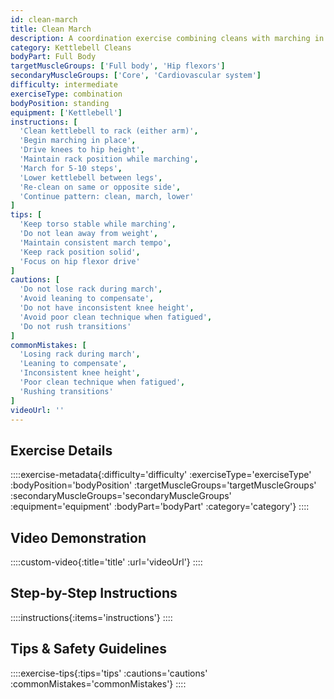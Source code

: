 ```yaml
---
id: clean-march
title: Clean March
description: A coordination exercise combining cleans with marching in place, developing rhythm, timing, and unilateral stability while building work capacity and hip flexor strength.
category: Kettlebell Cleans
bodyPart: Full Body
targetMuscleGroups: ['Full body', 'Hip flexors']
secondaryMuscleGroups: ['Core', 'Cardiovascular system']
difficulty: intermediate
exerciseType: combination
bodyPosition: standing
equipment: ['Kettlebell']
instructions: [
  'Clean kettlebell to rack (either arm)',
  'Begin marching in place',
  'Drive knees to hip height',
  'Maintain rack position while marching',
  'March for 5-10 steps',
  'Lower kettlebell between legs',
  'Re-clean on same or opposite side',
  'Continue pattern: clean, march, lower'
]
tips: [
  'Keep torso stable while marching',
  'Do not lean away from weight',
  'Maintain consistent march tempo',
  'Keep rack position solid',
  'Focus on hip flexor drive'
]
cautions: [
  'Do not lose rack during march',
  'Avoid leaning to compensate',
  'Do not have inconsistent knee height',
  'Avoid poor clean technique when fatigued',
  'Do not rush transitions'
]
commonMistakes: [
  'Losing rack during march',
  'Leaning to compensate',
  'Inconsistent knee height',
  'Poor clean technique when fatigued',
  'Rushing transitions'
]
videoUrl: ''
---
```


## Exercise Details

::::exercise-metadata{:difficulty='difficulty' :exerciseType='exerciseType' :bodyPosition='bodyPosition' :targetMuscleGroups='targetMuscleGroups' :secondaryMuscleGroups='secondaryMuscleGroups' :equipment='equipment' :bodyPart='bodyPart' :category='category'}
::::

## Video Demonstration

::::custom-video{:title='title' :url='videoUrl'}
::::

## Step-by-Step Instructions

::::instructions{:items='instructions'}
::::

## Tips & Safety Guidelines

::::exercise-tips{:tips='tips' :cautions='cautions' :commonMistakes='commonMistakes'}
::::
